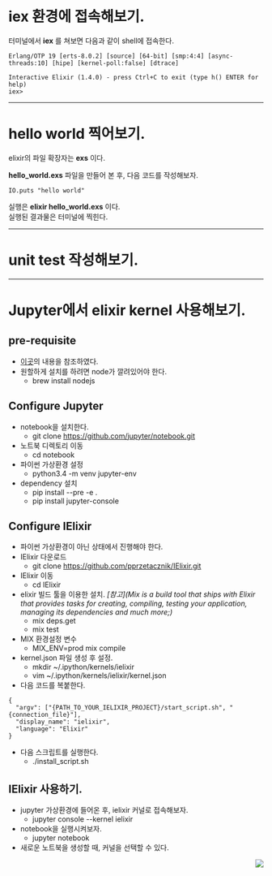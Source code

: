 # iex 환경에 접속해보기.

터미널에서 **iex** 를 쳐보면 다음과 같이 shell에 접속한다.

~~~
Erlang/OTP 19 [erts-8.0.2] [source] [64-bit] [smp:4:4] [async-threads:10] [hipe] [kernel-poll:false] [dtrace]

Interactive Elixir (1.4.0) - press Ctrl+C to exit (type h() ENTER for help)
iex>
~~~

---

# hello world 찍어보기.

elixir의 파일 확장자는 **exs** 이다.

**hello_world.exs** 파일을 만들어 본 후, 다음 코드를 작성해보자.

~~~
IO.puts "hello world"
~~~

실행은 **elixir hello_world.exs** 이다.  
실행된 결과물은 터미널에 찍힌다.

---

# unit test 작성해보기.

---

# Jupyter에서 elixir kernel 사용해보기.

## pre-requisite

- [이곳](https://github.com/pprzetacznik/IElixir)의 내용을 참조하였다.
- 원할하게 설치를 하려면 node가 깔려있어야 한다.
  - brew install nodejs

## Configure Jupyter

- notebook을 설치한다.
  - git clone https://github.com/jupyter/notebook.git
- 노트북 디렉토리 이동
  - cd notebook
- 파이썬 가상환경 설정
  - python3.4 -m venv jupyter-env
- dependency 설치
  - pip install --pre -e .
  - pip install jupyter-console

## Configure IElixir

- 파이썬 가상환경이 아닌 상태에서 진행해야 한다.
- IElixir 다운로드
  - git clone https://github.com/pprzetacznik/IElixir.git
- IElixir 이동
  - cd IElixir
- elixir 빌드 툴을 이용한 설치. *[참고](Mix is a build tool that ships with Elixir that provides tasks for creating, compiling, testing your application, managing its dependencies and much more;)*
  - mix deps.get
  - mix test
- MIX 환경설정 변수
  - MIX_ENV=prod mix compile
- kernel.json 파일 생성 후 설정.
  - mkdir ~/.ipython/kernels/ielixir
  - vim ~/.ipython/kernels/ielixir/kernel.json
- 다음 코드를 복붙한다.
~~~
{
  "argv": ["{PATH_TO_YOUR_IELIXIR_PROJECT}/start_script.sh", "{connection_file}"],
  "display_name": "ielixir",
  "language": "Elixir"
}
~~~
- 다음 스크립트를 실행한다.
  - ./install_script.sh

## IElixir 사용하기.

- jupyter 가상환경에 들어온 후, ielixir 커널로 접속해보자.
  - jupyter console --kernel ielixir
- notebook을 실행시켜보자.
  - jupyter notebook
- 새로운 노트북을 생성할 때, 커널을 선택할 수 있다.

<img src="https://raw.githubusercontent.com/pprzetacznik/IElixir/master/resources/jupyter_pick_kernel.png" align=right>
